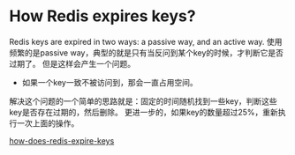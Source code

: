 # How Redis expires keys?

Redis keys are expired in two ways: a passive way, and an active way.
使用频繁的是passive way，典型的就是只有当反问到某个key的时候，才判断它是否过期了。
但是这样会产生一个问题。
- 如果一个key一致不被访问到，那会一直占用空间。

解决这个问题的一个简单的思路就是：固定的时间随机找到一些key，判断这些key是否存在过期的，然后删除。
更进一步的，如果key的数量超过25%，重新执行一次上面的操作。


[how-does-redis-expire-keys](https://stackoverflow.com/questions/36172745/how-does-redis-expire-keys)